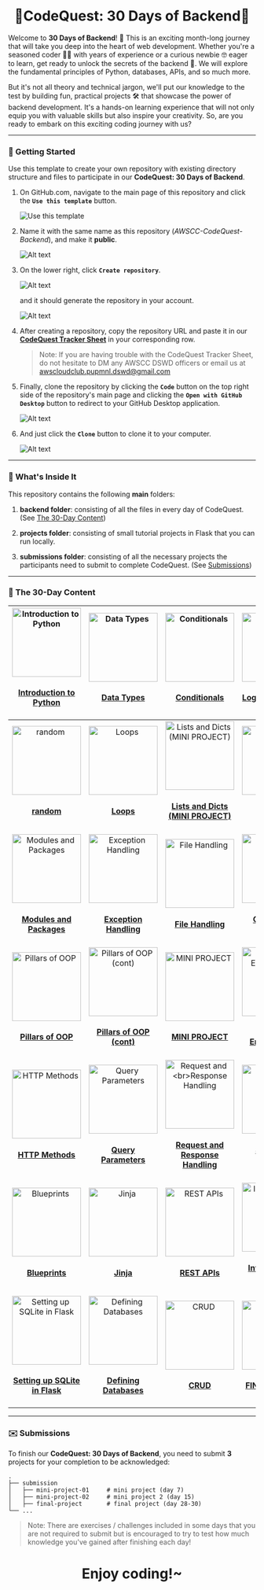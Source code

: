 <h1 align="center">🚀CodeQuest: 30 Days of Backend🚀</h1>

Welcome to **30 Days of Backend**! 🚀 This is an exciting month-long journey that will take you deep into the heart of web development. Whether you're a seasoned coder 🧑‍💻 with years of experience or a curious newbie 🤓 eager to learn, get ready to unlock the secrets of the backend 🔐. We will explore the fundamental principles of Python, databases, APIs, and so much more.

But it's not all theory and technical jargon, we'll put our knowledge to the test by building fun, practical projects 🛠️ that showcase the power of backend development. It's a hands-on learning experience that will not only equip you with valuable skills but also inspire your creativity. So, are you ready to embark on this exciting coding journey with us?

---

### 💫 Getting Started

Use this template to create your own repository with existing directory structure and files to participate in our **CodeQuest: 30 Days of Backend**.

1. On GitHub.com, navigate to the main page of this repository and click the **`Use this template`** button.

    ![Use this template](assets/1.png)

2. Name it with the same name as this repository (*AWSCC-CodeQuest-Backend*), and make it **public**.

    ![Alt text](assets/2.png)

3. On the lower right, click **`Create repository`**.

    ![Alt text](assets/3.png)

    and it should generate the repository in your account.

    ![Alt text](assets/4.png)

4. After creating a repository, copy the repository URL and paste it in our **[CodeQuest Tracker Sheet](https://docs.google.com/spreadsheets/d/1OsXL63ei1HblY7-gXD8uMbSoWdZJlD02mTbrjvcSsNo/edit#gid=0)** in your corresponding row.

    > Note: If you are having trouble with the CodeQuest Tracker Sheet, do not hesitate to DM any AWSCC DSWD officers or email us at awscloudclub.pupmnl.dswd@gmail.com


5. Finally, clone the repository by clicking the **`Code`** button on the top right side of the repository's main page and clicking the **`Open with GitHub Desktop`** button to redirect to your GitHub Desktop application.

    ![Alt text](assets/5.png)

6. And just click the **`Clone`** button to clone it to your computer.

    ![Alt text](assets/6.png)



---

### 👀 What's Inside It

This repository contains the following **main** folders:

1. **backend folder**: consisting of all the files in every day of CodeQuest. (See [The 30-Day Content](#-the-30-day-content))

2. **projects folder**: consisting of small tutorial projects in Flask that you can run locally.

3. **submissions folder**: consisting of all the necessary projects the participants need to submit to complete CodeQuest. (See [Submissions](#%EF%B8%8F-submissions))

---

### 📅 The 30-Day Content

|<div align='center'><a href='backend/day-01'><img src='backend/assets/test.png' alt='Introduction to Python' width='140px'/></a><h4 align='center'><a href='backend/day-01'>Introduction to Python</a></h4></div> |<div align='center'><a href='backend/day-02'><img src='backend/assets/test.png' alt='Data Types' width='140px'/></a><h4 align='center'><a href='backend/day-02'>Data Types</a></h4></div> |<div align='center'><a href='backend/day-03'><img src='backend/assets/test.png' alt='Conditionals' width='140px'/></a><h4 align='center'><a href='backend/day-03'>Conditionals</a></h4></div> |<div align='center'><a href='backend/day-04'><img src='backend/assets/test.png' alt='Logical Operators' width='140px'/></a><h4 align='center'><a href='backend/day-04'>Logical Operators</a></h4></div> |
| - | - | - | - |
|<div align='center'><a href='backend/day-05'><img src='backend/assets/test.png' alt='random' width='140px'/></a><h4 align='center'><a href='backend/day-05'>random</a></h4></div> |<div align='center'><a href='backend/day-06'><img src='backend/assets/test.png' alt='Loops' width='140px'/></a><h4 align='center'><a href='backend/day-06'>Loops</a></h4></div> |<div align='center'><a href='backend/day-07'><img src='backend/assets/test.png' alt='Lists and Dicts (MINI PROJECT)' width='140px'/></a><h4 align='center'><a href='backend/day-07'>Lists and Dicts (MINI PROJECT)</a></h4></div> |<div align='center'><a href='backend/day-08'><img src='backend/assets/test.png' alt='Functions' width='140px'/></a><h4 align='center'><a href='backend/day-08'>Functions</a></h4></div> |
|<div align='center'><a href='backend/day-09'><img src='backend/assets/test.png' alt='Modules and Packages' width='140px'/></a><h4 align='center'><a href='backend/day-09'>Modules and Packages</a></h4></div> |<div align='center'><a href='backend/day-10'><img src='backend/assets/test.png' alt='Exception Handling' width='140px'/></a><h4 align='center'><a href='backend/day-10'>Exception Handling</a></h4></div> |<div align='center'><a href='backend/day-11'><img src='backend/assets/test.png' alt='File Handling' width='140px'/></a><h4 align='center'><a href='backend/day-11'>File Handling</a></h4></div> |<div align='center'><a href='backend/day-12'><img src='backend/assets/test.png' alt='Classes and Objects' width='140px'/></a><h4 align='center'><a href='backend/day-12'>Classes and Objects</a></h4></div> |
|<div align='center'><a href='backend/day-13'><img src='backend/assets/test.png' alt='Pillars of OOP' width='140px'/></a><h4 align='center'><a href='backend/day-13'>Pillars of OOP</a></h4></div> |<div align='center'><a href='backend/day-14'><img src='backend/assets/test.png' alt='Pillars of OOP (cont)' width='140px'/></a><h4 align='center'><a href='backend/day-14'>Pillars of OOP (cont)</a></h4></div> |<div align='center'><a href='backend/day-15'><img src='backend/assets/test.png' alt='MINI PROJECT' width='140px'/></a><h4 align='center'><a href='backend/day-15'>MINI PROJECT</a></h4></div> |<div align='center'><a href='backend/day-16'><img src='backend/assets/test.png' alt='Virtual Environmnent' width='140px'/></a><h4 align='center'><a href='backend/day-16'>Virtual Environmnent</a></h4></div> |
|<div align='center'><a href='backend/day-17'><img src='backend/assets/test.png' alt='HTTP Methods' width='140px'/></a><h4 align='center'><a href='backend/day-17'>HTTP Methods</a></h4></div> |<div align='center'><a href='backend/day-18'><img src='backend/assets/test.png' alt='Query Parameters' width='140px'/></a><h4 align='center'><a href='backend/day-18'>Query Parameters</a></h4></div> |<div align='center'><a href='backend/day-19'><img src='backend/assets/test.png' alt='Request and <br>Response Handling' width='140px'/></a><h4 align='center'><a href='backend/day-19'>Request and <br>Response Handling</a></h4></div> |<div align='center'><a href='backend/day-20'><img src='backend/assets/test.png' alt='Server and Routing' width='140px'/></a><h4 align='center'><a href='backend/day-20'>Server and Routing</a></h4></div> |
|<div align='center'><a href='backend/day-21'><img src='backend/assets/test.png' alt='Blueprints' width='140px'/></a><h4 align='center'><a href='backend/day-21'>Blueprints</a></h4></div> |<div align='center'><a href='backend/day-22'><img src='backend/assets/test.png' alt='Jinja' width='140px'/></a><h4 align='center'><a href='backend/day-22'>Jinja</a></h4></div> |<div align='center'><a href='backend/day-23'><img src='backend/assets/test.png' alt='REST APIs' width='140px'/></a><h4 align='center'><a href='backend/day-23'>REST APIs</a></h4></div> |<div align='center'><a href='backend/day-24'><img src='backend/assets/test.png' alt='Introduction to SQLite' width='140px'/></a><h4 align='center'><a href='backend/day-24'>Introduction to SQLite</a></h4></div> |
|<div align='center'><a href='backend/day-25'><img src='backend/assets/test.png' alt='Setting up SQLite in Flask' width='140px'/></a><h4 align='center'><a href='backend/day-25'>Setting up SQLite in Flask</a></h4></div> |<div align='center'><a href='backend/day-26'><img src='backend/assets/test.png' alt='Defining Databases' width='140px'/></a><h4 align='center'><a href='backend/day-26'>Defining Databases</a></h4></div> |<div align='center'><a href='backend/day-27'><img src='backend/assets/test.png' alt='CRUD' width='140px'/></a><h4 align='center'><a href='backend/day-27'>CRUD</a></h4></div> |<div align='center'><a href='backend/day-28'><img src='backend/assets/test.png' alt='FINAL PROJECT' width='140px'/></a><h4 align='center'><a href='backend/day-28'>FINAL PROJECT</a></h4></div> |

---

### ✉️ Submissions

To finish our **CodeQuest: 30 Days of Backend**, you need to submit **3** projects for your completion to be acknowledged:

    .
    ├── submission
    │   ├── mini-project-01     # mini project (day 7)
    │   ├── mini-project-02     # mini project 2 (day 15)
    │   ├── final-project       # final project (day 28-30)
    └── ...

> Note: There are exercises / challenges included in some days that you are not required to submit but is encouraged to try to test how much knowledge you've gained after finishing each day!

<h1 align='center'>Enjoy coding!~</h1>